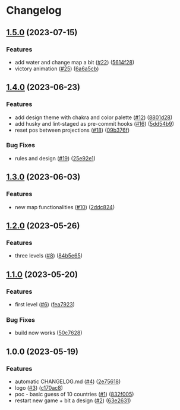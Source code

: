 # Changelog

## [1.5.0](https://github.com/super-maps-pointer/maps/compare/v1.4.0...v1.5.0) (2023-07-15)


### Features

* add water and change map a bit ([#22](https://github.com/super-maps-pointer/maps/issues/22)) ([5614f28](https://github.com/super-maps-pointer/maps/commit/5614f28888611086288e6b4a08ea28e918862390))
* victory animation ([#25](https://github.com/super-maps-pointer/maps/issues/25)) ([6a6a5cb](https://github.com/super-maps-pointer/maps/commit/6a6a5cbdd0db85b3cce3c992de7efdcb83e1dce9))

## [1.4.0](https://github.com/super-maps-pointer/maps/compare/v1.3.0...v1.4.0) (2023-06-23)


### Features

* add design theme with chakra and color palette ([#12](https://github.com/super-maps-pointer/maps/issues/12)) ([8801d28](https://github.com/super-maps-pointer/maps/commit/8801d28a4bbda9d3806780c29194aaa0420870e4))
* add husky and lint-staged as pre-commit hooks ([#16](https://github.com/super-maps-pointer/maps/issues/16)) ([5dd54b9](https://github.com/super-maps-pointer/maps/commit/5dd54b9f3b786640b741818f1eff0e4b5ace68c2))
* reset pos between projections ([#18](https://github.com/super-maps-pointer/maps/issues/18)) ([09b376f](https://github.com/super-maps-pointer/maps/commit/09b376f0cbd1d11c39c4526d25ca5992cecc3f4a))


### Bug Fixes

* rules and design ([#19](https://github.com/super-maps-pointer/maps/issues/19)) ([25e92e1](https://github.com/super-maps-pointer/maps/commit/25e92e11e3ce067939cdce0a623a8d5677fd3758))

## [1.3.0](https://github.com/super-maps-pointer/maps/compare/v1.2.0...v1.3.0) (2023-06-03)


### Features

* new map functionalities ([#10](https://github.com/super-maps-pointer/maps/issues/10)) ([2ddc824](https://github.com/super-maps-pointer/maps/commit/2ddc8242b22e96e82097c773142d0b1441e35af1))

## [1.2.0](https://github.com/super-maps-pointer/maps/compare/v1.1.0...v1.2.0) (2023-05-26)


### Features

* three levels ([#8](https://github.com/super-maps-pointer/maps/issues/8)) ([84b5e65](https://github.com/super-maps-pointer/maps/commit/84b5e65e57dba696986da899fe181009b9cb31b0))

## [1.1.0](https://github.com/super-maps-pointer/maps/compare/v1.0.0...v1.1.0) (2023-05-20)


### Features

* first level ([#6](https://github.com/super-maps-pointer/maps/issues/6)) ([fea7923](https://github.com/super-maps-pointer/maps/commit/fea7923016876af8ec4c75ef5fccd77e464c85e7))


### Bug Fixes

* build now works ([50c7628](https://github.com/super-maps-pointer/maps/commit/50c7628ca6242c8362c30223c1a877fd472da726))

## 1.0.0 (2023-05-19)


### Features

* automatic CHANGELOG.md ([#4](https://github.com/super-maps-pointer/maps/issues/4)) ([2e75618](https://github.com/super-maps-pointer/maps/commit/2e756186217b54c5e4d77c26a4513f22741b0c9b))
* logo ([#3](https://github.com/super-maps-pointer/maps/issues/3)) ([c170ac8](https://github.com/super-maps-pointer/maps/commit/c170ac8e33ef67f9cfd19a66c7edacbee8f0f466))
* poc - basic guess of 10 countries ([#1](https://github.com/super-maps-pointer/maps/issues/1)) ([832f005](https://github.com/super-maps-pointer/maps/commit/832f005c8f5688af7d9061497765bab958b2c497))
* restart new game + bit a design ([#2](https://github.com/super-maps-pointer/maps/issues/2)) ([63e2631](https://github.com/super-maps-pointer/maps/commit/63e263130dbb3ee2425d837982974be67c2c590a))
